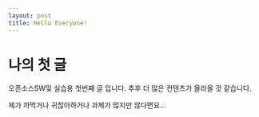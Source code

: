 ```yaml
---
layout: post
title: Hello Everyone!
---
```


# 나의 첫 글



오픈소스SW및 실습용 첫번째 글 입니다.
추후 더 많은 컨텐츠가 올라올 것 같습니다.

제가 까먹거나 귀찮아하거나 과제가 많지만 않다면요...
